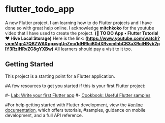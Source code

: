 # flutter_todo_app

A new Flutter project.
I am learning how to do Flutter projects and I have done so with great help online.
I acknowledge **mitchkoko** for the youtube video that I have used to create the project. **(📱 TO DO App • Flutter Tutorial ♥ Hive Local Storage)** Here is the link: **(https://www.youtube.com/watch?v=mMgr47QBZWA&pp=ygUnZmx1dHRlciB0dXRvcmlhbCB3aXRoIHByb2plY3RzIHRvZG8gYXBw)**
All learners should pay a visit to it too.


## Getting Started

This project is a starting point for a Flutter application.

#A few resources to get you started if this is your first Flutter project:

#- [Lab: Write your first Flutter app](https://docs.flutter.dev/get-started/codelab)
#- [Cookbook: Useful Flutter samples](https://docs.flutter.dev/cookbook)

#For help getting started with Flutter development, view the
#[online documentation](https://docs.flutter.dev/), which offers tutorials,
#samples, guidance on mobile development, and a full API reference.
